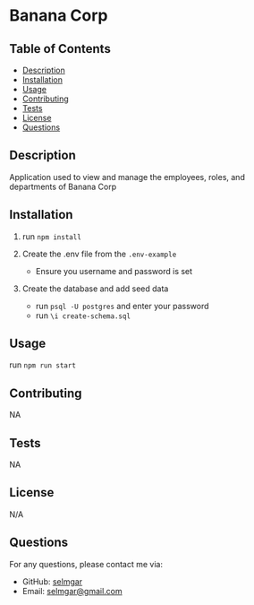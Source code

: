 # Banana Corp

  ## Table of Contents
  - [Description](#description)
  - [Installation](#installation)
  - [Usage](#usage)
  - [Contributing](#contributing)
  - [Tests](#tests)
  - [License](#license)
  - [Questions](#questions)

  ## Description
  Application used to view and manage the employees, roles, and departments
  of Banana Corp

  ## Installation
  1. run `npm install`

  2. Create the .env file from the `.env-example`
      * Ensure you username and password is set

  3. Create the database and add seed data
      * run `psql -U postgres` and enter your password
      * run `\i create-schema.sql` 

  ## Usage
  run `npm run start`

  ## Contributing
  NA

  ## Tests
  NA

  ## License
  N/A 

  ## Questions
  For any questions, please contact me via:

  - GitHub: [selmgar](https://github.com/selmgar)
  - Email: selmgar@gmail.com
  